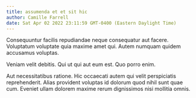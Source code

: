 ```yaml
---
title: assumenda et et sit hic
author: Camille Farrell
date: Sat Apr 02 2022 23:11:59 GMT-0400 (Eastern Daylight Time)
---
```

Consequuntur facilis repudiandae neque consequatur aut facere. Voluptatum voluptate quia maxime amet qui. Autem numquam quidem accusamus voluptas.

 Veniam velit debitis. Qui ut qui aut eum est. Quo porro enim.

 Aut necessitatibus ratione. Hic occaecati autem qui velit perspiciatis reprehenderit. Alias provident voluptas id dolorum quod nihil sunt quae cum. Eveniet ullam dolorem maxime rerum dignissimos nisi mollitia omnis.